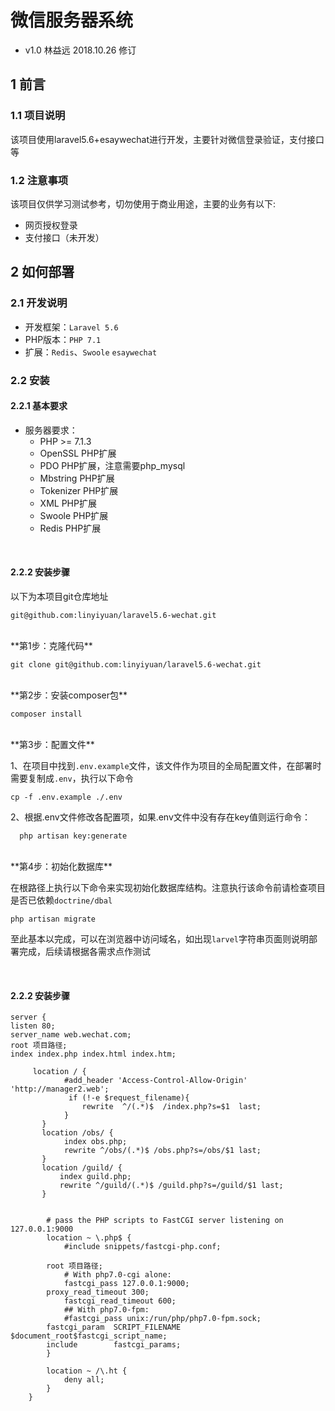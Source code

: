 # 微信服务器系统

- v1.0 林益远 2018.10.26 修订

## 1 前言
### 1.1 项目说明
该项目使用laravel5.6+esaywechat进行开发，主要针对微信登录验证，支付接口等

### 1.2 注意事项
该项目仅供学习测试参考，切勿使用于商业用途，主要的业务有以下:

- 网页授权登录
- 支付接口（未开发）


## 2 如何部署
### 2.1 开发说明
- 开发框架：`Laravel 5.6`
- PHP版本：`PHP 7.1`
- 扩展：`Redis`、`Swoole` `esaywechat`

### 2.2 安装
#### 2.2.1 基本要求
- 服务器要求：
	- PHP >= 7.1.3
	- OpenSSL PHP扩展
	- PDO PHP扩展，注意需要php_mysql
	- Mbstring PHP扩展
	- Tokenizer PHP扩展
	- XML PHP扩展
	- Swoole PHP扩展
	- Redis PHP扩展

<br>

#### 2.2.2 安装步骤
以下为本项目git仓库地址

	git@github.com:linyiyuan/laravel5.6-wechat.git
	
<br>
**第1步：克隆代码**

	git clone git@github.com:linyiyuan/laravel5.6-wechat.git
<br>
**第2步：安装composer包**
	
	composer install
	

<br>
**第3步：配置文件**

1、在项目中找到`.env.example`文件，该文件作为项目的全局配置文件，在部署时需要复制成`.env`，执行以下命令

	cp -f .env.example ./.env
2、根据.env文件修改各配置项，如果.env文件中没有存在key值则运行命令：
	
	  php artisan key:generate

<br>
**第4步：初始化数据库**

在根路径上执行以下命令来实现初始化数据库结构。注意执行该命令前请检查项目是否已依赖`doctrine/dbal`

	php artisan migrate

至此基本以完成，可以在浏览器中访问域名，如出现`larvel`字符串页面则说明部署完成，后续请根据各需求点作测试

<br>	

#### 2.2.2 安装步骤
	
	server {
    listen 80;
    server_name web.wechat.com;
    root 项目路径;
    index index.php index.html index.htm;
    
		 location / {
		        #add_header 'Access-Control-Allow-Origin' 'http://manager2.web';
		         if (!-e $request_filename){
		            rewrite  ^/(.*)$  /index.php?s=$1  last;
		        }
		   }
		   location /obs/ {
		        index obs.php;
		        rewrite ^/obs/(.*)$ /obs.php?s=/obs/$1 last;
		   }
		   location /guild/ {
		       index guild.php;
		       rewrite ^/guild/(.*)$ /guild.php?s=/guild/$1 last;
		   }


		    # pass the PHP scripts to FastCGI server listening on 127.0.0.1:9000
		    location ~ \.php$ {
		        #include snippets/fastcgi-php.conf;

			root 项目路径;
		        # With php7.0-cgi alone:
		        fastcgi_pass 127.0.0.1:9000;
			proxy_read_timeout 300;
		        fastcgi_read_timeout 600;
		        ## With php7.0-fpm:
		        #fastcgi_pass unix:/run/php/php7.0-fpm.sock;
			fastcgi_param  SCRIPT_FILENAME  $document_root$fastcgi_script_name;
			include        fastcgi_params;
		    }

		    location ~ /\.ht {
		        deny all;
		    }
		}
